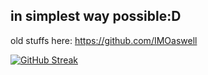 ## in simplest way possible:D

old stuffs here: https://github.com/IMOaswell

[![GitHub Streak](https://streak-stats.demolab.com?user=IMOitself&theme=github-dark-blue&hide_border=true&date_format=j%20M%5B%20Y%5D)](https://git.io/streak-stats)

